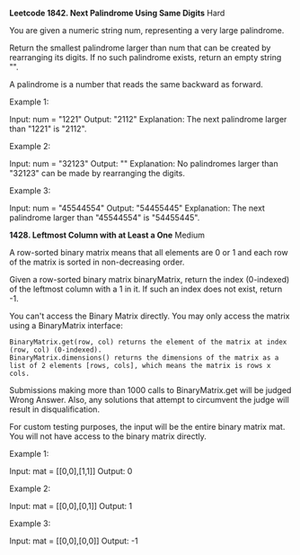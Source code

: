 **Leetcode 1842. Next Palindrome Using Same Digits**
Hard

You are given a numeric string num, representing a very large palindrome.

Return the smallest palindrome larger than num that can be created by rearranging its digits. If no such palindrome exists, return an empty string "".

A palindrome is a number that reads the same backward as forward.

Example 1:

Input: num = "1221"
Output: "2112"
Explanation: The next palindrome larger than "1221" is "2112".

Example 2:

Input: num = "32123"
Output: ""
Explanation: No palindromes larger than "32123" can be made by rearranging the digits.

Example 3:

Input: num = "45544554"
Output: "54455445"
Explanation: The next palindrome larger than "45544554" is "54455445".

**1428. Leftmost Column with at Least a One**
Medium

A row-sorted binary matrix means that all elements are 0 or 1 and each row of the matrix is sorted in non-decreasing order.

Given a row-sorted binary matrix binaryMatrix, return the index (0-indexed) of the leftmost column with a 1 in it. If such an index does not exist, return -1.

You can't access the Binary Matrix directly. You may only access the matrix using a BinaryMatrix interface:

    BinaryMatrix.get(row, col) returns the element of the matrix at index (row, col) (0-indexed).
    BinaryMatrix.dimensions() returns the dimensions of the matrix as a list of 2 elements [rows, cols], which means the matrix is rows x cols.

Submissions making more than 1000 calls to BinaryMatrix.get will be judged Wrong Answer. Also, any solutions that attempt to circumvent the judge will result in disqualification.

For custom testing purposes, the input will be the entire binary matrix mat. You will not have access to the binary matrix directly.

Example 1:

Input: mat = [[0,0],[1,1]]
Output: 0

Example 2:

Input: mat = [[0,0],[0,1]]
Output: 1

Example 3:

Input: mat = [[0,0],[0,0]]
Output: -1


